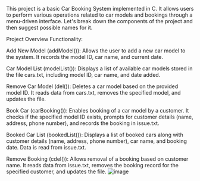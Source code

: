 This project is a basic Car Booking System implemented in C. It allows users to perform various operations related to car models and bookings through a menu-driven interface. Let's break down the components of the project and then suggest possible names for it.

Project Overview
Functionality:

Add New Model (addModel()): Allows the user to add a new car model to the system. It records the model ID, car name, and current date.

Car Model List (modelList()): Displays a list of available car models stored in the file cars.txt, including model ID, car name, and date added.

Remove Car Model (del()): Deletes a car model based on the provided model ID. It reads data from cars.txt, removes the specified model, and updates the file.

Book Car (carBooking()): Enables booking of a car model by a customer. It checks if the specified model ID exists, prompts for customer details (name, address, phone number), and records the booking in issue.txt.

Booked Car List (bookedList()): Displays a list of booked cars along with customer details (name, address, phone number), car name, and booking date. Data is read from issue.txt.

Remove Booking (cdel()): Allows removal of a booking based on customer name. It reads data from issue.txt, removes the booking record for the specified customer, and updates the file.
![image](https://github.com/peenaz1/Car-booking-system/assets/174327360/1e311c5c-1c7a-4651-b07b-0f21c16323ea)
